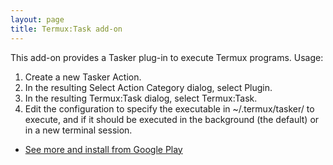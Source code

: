 ```yaml
---
layout: page
title: Termux:Task add-on
---
```


This add-on provides a Tasker plug-in to execute Termux programs. Usage:

1. Create a new Tasker Action.
2. In the resulting Select Action Category dialog, select Plugin.
3. In the resulting Termux:Task dialog, select Termux:Task.
4. Edit the configuration to specify the executable in ~/.termux/tasker/ to execute, and if it should be executed in the background (the default) or in a new terminal session.

- [See more and install from Google Play](https://play.google.com/store/apps/details?id=com.termux.tasker)
